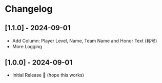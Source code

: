 # Changelog

## [1.1.0] - 2024-09-01

- Add Column: Player Level, Name, Team Name and Honor Text (称号)
- More Logging

## [1.0.0] - 2024-09-01

- Initial Release 🎉 (hope this works)
